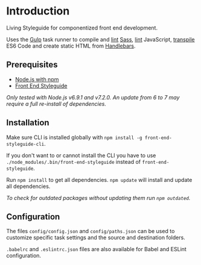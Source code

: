# Introduction

Living Styleguide for componentized front end development.

Uses the [Gulp](http://gulpjs.com/) task runner to compile and [lint](http://stylelint.io/) [Sass](http://sass-lang.com/), [lint](http://eslint.org/) JavaScript, [transpile](https://babeljs.io/) ES6 Code and create static HTML from [Handlebars](http://handlebarsjs.com/).


## Prerequisites

* [Node.js with npm](https://nodejs.org/)
* [Front End Styleguide](https://github.com/mvsde/styleguide)

*Only tested with Node.js v6.9.1 and v7.2.0. An update from 6 to 7 may require a full re-install of dependencies.*


## Installation

Make sure CLI is installed globally with `npm install -g front-end-styleguide-cli`.

If you don't want to or cannot install the CLI you have to use `./node_modules/.bin/front-end-styleguide` instead of `front-end-styleguide`.

Run `npm install` to get all dependencies. `npm update` will install and update all dependencies.

*To check for outdated packages without updating them run `npm outdated`.*


## Configuration

The files `config/config.json` and `config/paths.json` can be used to customize specific task settings and the source and destination folders.

`.babelrc` and `.eslintrc.json` files are also available for Babel and ESLint configuration.
